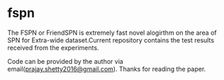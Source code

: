 # fspn

The FSPN or FriendSPN is extremely fast novel alogirthm on the area of SPN for Extra-wide dataset.Current repository contains the test results received from the experiments.


Code can be provided by the author via email(prajay.shetty2016@gmail.com). Thanks for reading the paper.
